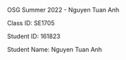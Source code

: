 OSG Summer 2022 - Nguyen Tuan Anh

Class ID: SE1705

Student ID: 161823

Student Name: Nguyen Tuan Anh
